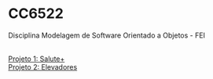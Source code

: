 # CC6522
Disciplina Modelagem de Software Orientado a Objetos - FEI

<br>[Projeto 1: Salute+](https://github.com/EveSantana/Salute/wiki)
<br>[Projeto 2: Elevadores](https://github.com/camylladias/CC6522/wiki)

